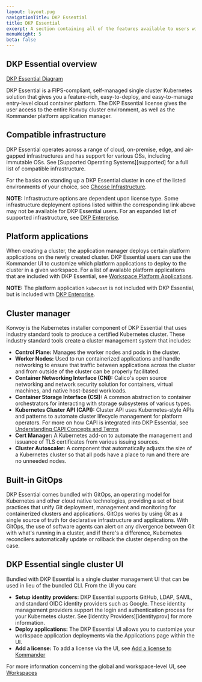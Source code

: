 ```yaml
---
layout: layout.pug
navigationTitle: DKP Essential
title: DKP Essential
excerpt: A section containing all of the features available to users with a DKP Essential license.
menuWeight: 5
beta: false
---
```


## DKP Essential overview

[DKP Essential Diagram](../img/dkpessentialdiagram.png)

DKP Essential is a FIPS-compliant, self-managed single cluster Kubernetes solution that gives you a feature-rich, easy-to-deploy, and easy-to-manage entry-level cloud container platform. The DKP Essential license gives the user access to the entire Konvoy cluster environment, as well as the Kommander platform application manager.

## Compatible infrastructure

DKP Essential operates across a range of cloud, on-premise, edge, and air-gapped infrastructures and has support for various OSs, including immutable OSs. See [Supported Operating Systems][supported] for a full list of compatible infrastructure.

For the basics on standing up a DKP Essential cluster in one of the listed environments of your choice, see [Choose Infrastructure][choose-infrastructure].  

<p class="message--note"><strong> NOTE:</strong> Infrastructure options are dependent upon license type. Some infrastructure deployment options listed within the corresponding link above may not be available for DKP Essential users. For an expanded list of supported infrastructure, see <a href="https://docs.d2iq.com/dkp/kommander/2.2/licensing/enterprise/">DKP Enterprise</a>.</p>

## Platform applications

When creating a cluster, the application manager deploys certain platform applications on the newly created cluster. DKP Essential users can use the Kommander UI to customize which platform applications to deploy to the cluster in a given workspace. For a list of available platform applications that are included with DKP Essential, see [Workspace Platform Applications][workspaceplatform].

<p class="message--note"><strong>NOTE:</strong> The platform application <code>kubecost</code> is not included with DKP Essential, but is included with <a href="https://docs.d2iq.com/dkp/kommander/2.2/licensing/enterprise/">DKP Enterprise</a>.</p>

## Cluster manager

Konvoy is the Kubernetes installer component of DKP Essential that uses industry standard tools to produce a certified Kubernetes cluster. These industry standard tools create a cluster management system that includes:

* **Control Plane:** Manages the worker nodes and pods in the cluster.
* **Worker Nodes:** Used to run containerized applications and handle networking to ensure that traffic between applications across the cluster and from outside of the cluster can be properly facilitated.
* **Container Networking Interface (CNI):** Calico's open source networking and network security solution for containers, virtual machines, and native host-based workloads.
* **Container Storage Interface (CSI):** A common abstraction to container orchestrators for interacting with storage subsystems of various types.
* **Kubernetes Cluster API (CAPI):** Cluster API uses Kubernetes-style APIs and patterns to automate cluster lifecycle management for platform operators. For more on how CAPI is integrated into DKP Essential, see [Understanding CAPI Concepts and Terms][capi-concepts-and-terms]
* **Cert Manager:** A Kubernetes add-on to automate the management and issuance of TLS certificates from various issuing sources.
* **Cluster Autoscaler:** A component that automatically adjusts the size of a Kubernetes cluster so that all pods have a place to run and there are no unneeded nodes.

## Built-in GitOps

DKP Essential comes bundled with GitOps, an operating model for Kubernetes and other cloud native technologies, providing a set of best practices that unify Git deployment, management and monitoring for containerized clusters and applications. GitOps works by using Git as a single source of truth for declarative infrastructure and applications. With GitOps, the use of software agents can alert on any divergence between Git with what's running in a cluster, and if there's a difference, Kubernetes reconcilers automatically update or rollback the cluster depending on the case.

## DKP Essential single cluster UI

Bundled with DKP Essential is a single cluster management UI that can be used in lieu of the bundled CLI. From the UI you can:

* **Setup identity providers:** DKP Essential supports GitHub, LDAP, SAML, and standard OIDC identity providers such as Google. These identity management providers support the login and authentication process for your Kubernetes cluster. See [Identity Providers][identityprov] for more information.
* **Deploy applications:** The DKP Essential UI allows you to customize your workspace application deployments via the Applications page within the UI.
* **Add a license:** To add a license via the UI, see [Add a license to Kommander][addlicense]

For more information concerning the global and workspace-level UI, see [Workspaces][workspaces]

[choose-infrastructure]: .../konvoy/2.2/choose-infrastructure/
[workspaceplatform]: .../workspaces/applications/platform-applications/
[capi-concepts-and-terms]: .../konvoy/2.1/major-version-upgrade/capi-concepts-and-terms/
[addlicense]: .../add/
[workspaces]: .../workspaces/
[dkpenterprise]: .../enterprise/
